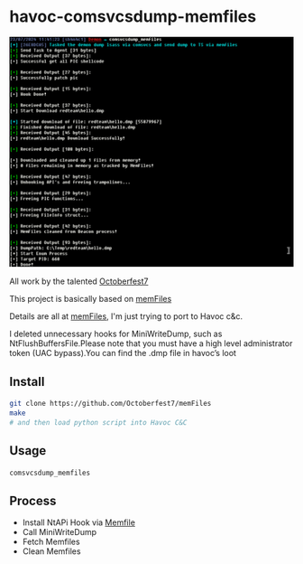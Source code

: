 # havoc-comsvcsdump-memfiles


<p align="center">
<img src="https://raw.githubusercontent.com/Sh4N4C1/gitbook/main/images/comsvcsdump_memfiles.png" alt="comsvcsdump_memfiles">
</p>

All work by the talented [Octoberfest7](https://github.com/Octoberfest7)

This project is basically based on [memFiles](https://github.com/Octoberfest7/memFiles)

Details are all at [memFiles](https://github.com/Octoberfest7/memFiles), I'm just trying to port to Havoc c&c.

I deleted unnecessary hooks for MiniWriteDump, such as NtFlushBuffersFile.Please note that you must have a high level administrator token (UAC bypass).You can find the .dmp file in havoc’s loot

## Install

```bash
git clone https://github.com/Octoberfest7/memFiles
make
# and then load python script into Havoc C&C
```

## Usage

```bash
comsvcsdump_memfiles
```

## Process

- Install NtAPi Hook via [Memfile](https://github.com/Octoberfest7/memFiles)
- Call MiniWriteDump 
- Fetch Memfiles
- Clean Memfiles

